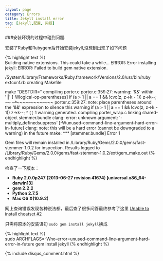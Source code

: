 ```yaml
---
layout: page
category: Errors
title: Jekyll install error
tag: [Jekyll,配置, 问题]
---
```


###安装环境的过程中碰到问题:

安装了Ruby和Rubygem后开始安装jekyll,没想到出现了如下问题

{% highlight text %}  
Building native extensions.  This could take a while...
ERROR:  Error installing jekyll:
    ERROR: Failed to build gem native extension.

/System/Library/Frameworks/Ruby.framework/Versions/2.0/usr/bin/ruby extconf.rb
creating Makefile

make "DESTDIR="
compiling porter.c
porter.c:359:27: warning: '&&' within '||' [-Wlogical-op-parentheses]
      if (a > 1 || a == 1 && !cvc(z, z->k - 1)) z->k--;
                ~~ ~~~~~~~^~~~~~~~~~~~~~~~~~~~
porter.c:359:27: note: place parentheses around the '&&' expression to silence this warning
      if (a > 1 || a == 1 && !cvc(z, z->k - 1)) z->k--;
                          ^
                   (                          )
1 warning generated.
compiling porter_wrap.c
linking shared-object stemmer.bundle
clang: error: unknown argument: '-multiply_definedsuppress' [-Wunused-command-line-argument-hard-error-in-future]
clang: note: this will be a hard error (cannot be downgraded to a warning) in the future
make: *** [stemmer.bundle] Error 1


Gem files will remain installed in /Library/Ruby/Gems/2.0.0/gems/fast-stemmer-1.0.2 for inspection.
Results logged to /Library/Ruby/Gems/2.0.0/gems/fast-stemmer-1.0.2/ext/gem_make.out
{% endhighlight %}


检查了一下版本：  
- **Ruby 2.0.0p247 (2013-06-27 revision 41674) [universal.x86_64-darwin13]**
- **gem 2.2.2**  
- **Python 2.7.5**
- **Mac OS X(10.9.2)**  



网上查询错误发现各种说法都，最后查了很多问答最终参考了这里 [Unable to install cheatset #2](https://github.com/Kapeli/cheatset/issues/2#issuecomment-37369283)  

只需将原本的安装语句 `sudo gem install jekyll`换成

{% highlight text %}  
sudo ARCHFLAGS=-Wno-error=unused-command-line-argument-hard-error-in-future gem install jekyll
{% endhighlight %}

{% include disqus_comment.html  %}

